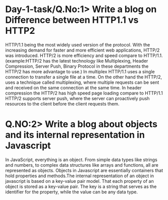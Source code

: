 # Day-1-task/Q.No:1> Write a blog on Difference between HTTP1.1 vs HTTP2

  HTTP/1.1 being the most widely used version of the protocol. With the increasing demand for faster and more efficient web applications, HTTP/2 was introduced.
HTTP/2 is more efficiency and speed compare to HTTP/1.1.(example:HTTP/2 has the latest technology like Multiplexing, Header Compression, Server Push, Binary Protocol in these departments the HTTP/2 has more advantage to use.)
In multiplex HTTP/1.1 uses a single connection to transfer a single file at a time. On the other hand the HTTP/2, uses a technique called multiplexing, where multiple requests can be sent and received on the same connection at the same time.
In header compression the HTTP/2 has high speed page loading compare to HTTP/1.1
HTTP/2 supports server push, where the server can proactively push resources to the client before the client requests them.

# Q.NO:2> Write a blog about objects and its internal representation in Javascript
  In JavaScript, everything is an object. From simple data types like strings and numbers, to complex data structures like arrays and functions, all are represented as objects. Objects in Javascript are essentially containers that hold properties and methods.The internal representation of an object in javascript is based on a key-value pair model. That each property of an object is stored as a key-value pair. The key is a string that serves as the identifier for the property, while the value can be any data type.
